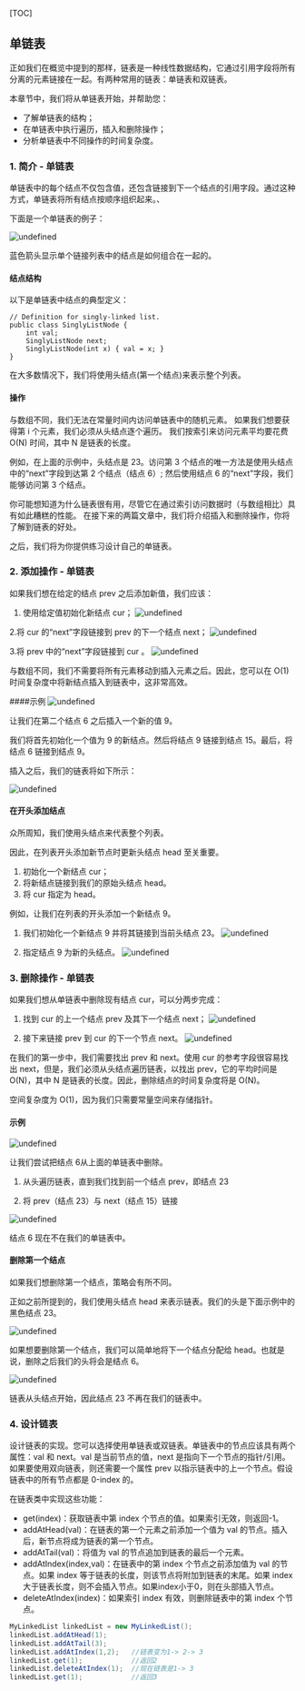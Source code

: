 [TOC]

## 单链表

正如我们在概览中提到的那样，链表是一种线性数据结构，它通过引用字段将所有分离的元素链接在一起。有两种常用的链表：单链表和双链表。

本章节中，我们将从单链表开始，并帮助您：

- 了解单链表的结构；
- 在单链表中执行遍历，插入和删除操作；
- 分析单链表中不同操作的时间复杂度。

### 1. 简介 - 单链表

单链表中的每个结点不仅包含值，还包含链接到下一个结点的引用字段。通过这种方式，单链表将所有结点按顺序组织起来。、

下面是一个单链表的例子：

![undefined](http://ww1.sinaimg.cn/large/6b0d07d7gy1g7fo2uadm4j20tg04yaac.jpg)

蓝色箭头显示单个链接列表中的结点是如何组合在一起的。

#### 结点结构
以下是单链表中结点的典型定义：

```aidl
// Definition for singly-linked list.
public class SinglyListNode {
    int val;
    SinglyListNode next;
    SinglyListNode(int x) { val = x; }
}
```

在大多数情况下，我们将使用头结点(第一个结点)来表示整个列表。

#### 操作
与数组不同，我们无法在常量时间内访问单链表中的随机元素。 如果我们想要获得第 i 个元素，我们必须从头结点逐个遍历。 我们按索引来访问元素平均要花费 O(N) 时间，其中 N 是链表的长度。

例如，在上面的示例中，头结点是 23。访问第 3 个结点的唯一方法是使用头结点中的“next”字段到达第 2 个结点（结点 6）; 然后使用结点 6 的“next”字段，我们能够访问第 3 个结点。

你可能想知道为什么链表很有用，尽管它在通过索引访问数据时（与数组相比）具有如此糟糕的性能。 在接下来的两篇文章中，我们将介绍插入和删除操作，你将了解到链表的好处。

之后，我们将为你提供练习设计自己的单链表。

### 2. 添加操作 - 单链表

如果我们想在给定的结点 prev 之后添加新值，我们应该：

1. 使用给定值初始化新结点 cur；
![undefined](http://ww1.sinaimg.cn/large/6b0d07d7gy1g7fogg26aoj20yi0c874w.jpg)

2.将 cur 的“next”字段链接到 prev 的下一个结点 next；
![undefined](http://ww1.sinaimg.cn/large/6b0d07d7gy1g7fohvdd0rj20yq0ca750.jpg)

3.将 prev 中的“next”字段链接到 cur 。
![undefined](http://ww1.sinaimg.cn/large/6b0d07d7gy1g7fohimnovj20ys0cct9i.jpg)

与数组不同，我们不需要将所有元素移动到插入元素之后。因此，您可以在 O(1) 时间复杂度中将新结点插入到链表中，这非常高效。

####示例
![undefined](http://ww1.sinaimg.cn/large/6b0d07d7gy1g7foihjkvgj20tg04yaac.jpg)

让我们在第二个结点 6 之后插入一个新的值 9。

我们将首先初始化一个值为 9 的新结点。然后将结点 9 链接到结点 15。最后，将结点 6 链接到结点 9。

插入之后，我们的链表将如下所示：

![undefined](http://ww1.sinaimg.cn/large/6b0d07d7gy1g7foiux70yj20ta09e3z3.jpg)

 
#### 在开头添加结点
众所周知，我们使用头结点来代表整个列表。

因此，在列表开头添加新节点时更新头结点 head 至关重要。

1. 初始化一个新结点 cur；
2. 将新结点链接到我们的原始头结点 head。
3. 将 cur 指定为 head。

例如，让我们在列表的开头添加一个新结点 9。

1. 我们初始化一个新结点 9 并将其链接到当前头结点 23。
![undefined](http://ww1.sinaimg.cn/large/6b0d07d7gy1g7foiux70yj20ta09e3z3.jpg)

2. 指定结点 9 为新的头结点。 
![undefined](http://ww1.sinaimg.cn/large/6b0d07d7gy1g7fp32p9s9j212a06et97.jpg)

###  3. 删除操作 - 单链表

如果我们想从单链表中删除现有结点 cur，可以分两步完成：

1. 找到 cur 的上一个结点 prev 及其下一个结点 next；
![undefined](http://ww1.sinaimg.cn/large/6b0d07d7gy1g7fpwzov7aj216006mq3e.jpg)

2. 接下来链接 prev 到 cur 的下一个节点 next。
![undefined](http://ww1.sinaimg.cn/large/6b0d07d7gy1g7fpxgir88j21660820t9.jpg)

在我们的第一步中，我们需要找出 prev 和 next。使用 cur 的参考字段很容易找出 next，但是，我们必须从头结点遍历链表，以找出 prev，它的平均时间是 O(N)，其中 N 是链表的长度。因此，删除结点的时间复杂度将是 O(N)。

空间复杂度为 O(1)，因为我们只需要常量空间来存储指针。

#### 示例
![undefined](http://ww1.sinaimg.cn/large/6b0d07d7gy1g7fpytub8sj20tg04yaac.jpg) 
     
让我们尝试把结点 6从上面的单链表中删除。
 
1. 从头遍历链表，直到我们找到前一个结点 prev，即结点 23
 
2. 将 prev（结点 23）与 next（结点 15）链接
 
![undefined](http://ww1.sinaimg.cn/large/6b0d07d7gy1g7fpzgb4gnj20o805u0sz.jpg)
 
 结点 6 现在不在我们的单链表中。
 
#### 删除第一个结点
 
如果我们想删除第一个结点，策略会有所不同。

正如之前所提到的，我们使用头结点 head 来表示链表。我们的头是下面示例中的黑色结点 23。

![undefined](http://ww1.sinaimg.cn/large/6b0d07d7gy1g7fq1flwxtj20ta06e3yw.jpg)

如果想要删除第一个结点，我们可以简单地将下一个结点分配给 head。也就是说，删除之后我们的头将会是结点 6。

![undefined](http://ww1.sinaimg.cn/large/6b0d07d7gy1g7fq1rmxbxj20sw064wev.jpg)

链表从头结点开始，因此结点 23 不再在我们的链表中。

### 4. 设计链表

设计链表的实现。您可以选择使用单链表或双链表。单链表中的节点应该具有两个属性：val 和 next。val 是当前节点的值，next 是指向下一个节点的指针/引用。如果要使用双向链表，则还需要一个属性 prev 以指示链表中的上一个节点。假设链表中的所有节点都是 0-index 的。

在链表类中实现这些功能：

- get(index)：获取链表中第 index 个节点的值。如果索引无效，则返回-1。
- addAtHead(val)：在链表的第一个元素之前添加一个值为 val 的节点。插入后，新节点将成为链表的第一个节点。
- addAtTail(val)：将值为 val 的节点追加到链表的最后一个元素。
- addAtIndex(index,val)：在链表中的第 index 个节点之前添加值为 val  的节点。如果 index 等于链表的长度，则该节点将附加到链表的末尾。如果 index 大于链表长度，则不会插入节点。如果index小于0，则在头部插入节点。
- deleteAtIndex(index)：如果索引 index 有效，则删除链表中的第 index 个节点。

```java
MyLinkedList linkedList = new MyLinkedList();
linkedList.addAtHead(1);
linkedList.addAtTail(3);
linkedList.addAtIndex(1,2);   //链表变为1-> 2-> 3
linkedList.get(1);            //返回2
linkedList.deleteAtIndex(1);  //现在链表是1-> 3
linkedList.get(1);            //返回3
```
